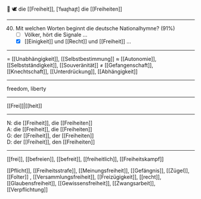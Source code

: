 🔴 🕊️ die [[Freiheit]], [ˈfʁaɪ̯haɪ̯t]
die [[Freiheiten]]

---
40. Mit welchen Worten beginnt die deutsche Nationalhymne? (91%)
	- [ ] Völker, hört die Signale …
	- [x] [[Einigkeit]] und [[Recht]] und [[Freiheit]] …

---
= [[Unabhängigkeit]], [[Selbstbestimmung]]
≈ [[Autonomie]], [[Selbstständigkeit]], [[Souveränität]]
≠ [[Gefangenschaft]], [[Knechtschaft]], [[Unterdrückung]], [[Abhängigkeit]]

---
freedom, liberty

---
[[Frei]]|[[heit]]

---
N: die [[Freiheit]], die [[Freiheiten]]  
A: die [[Freiheit]], die [[Freiheiten]]  
G: der [[Freiheit]], der [[Freiheiten]]  
D: der [[Freiheit]], den [[Freiheiten]]  

---
[[frei]], [[befreien]], [[befreit]], [[freiheitlich]], [[Freiheitskampf]]

[[Pflicht]], [[Freiheitsstrafe]], [[Meinungsfreiheit]], [[Gefängnis]], [[Zügel]], [[Folter]]
, [[Versammlungsfreiheit]], [[Freizügigkeit]], [[recht]], [[Glaubensfreiheit]], [[Gewissensfreiheit]], [[Zwangsarbeit]], [[Verpflichtung]]